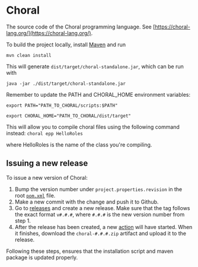 # Choral

The source code of the Choral programming language. See [https://choral-lang.org/](https://choral-lang.org/).

To build the project locally, install [Maven](https://maven.apache.org/) and run

```shell
mvn clean install
```

This will generate `dist/target/choral-standalone.jar`, which can be run with

```shell
java -jar ./dist/target/choral-standalone.jar
```

Remember to update the PATH and CHORAL_HOME environment variables:
```
export PATH="PATH_TO_CHORAL/scripts:$PATH"

export CHORAL_HOME="PATH_TO_CHORAL/dist/target"
```

This will allow you to compile choral files using the following command instead:
```choral epp HelloRoles```

where HelloRoles is the name of the class you're compiling.

## Issuing a new release

To issue a new version of Choral:

1. Bump the version number under `project.properties.revision` in the root [`pom.xml`](/pom.xml) file.
2. Make a new commit with the change and push it to Github.
3. Go to [releases](https://github.com/choral-lang/choral/releases) and create a new release. Make sure that the tag follows the exact format `v#.#.#`, where `#.#.#` is the new version number from step 1.
4. After the release has been created, a new [action](https://github.com/choral-lang/choral/actions) will have started. When it finishes, download the `choral-#.#.#.zip` artifact and upload it to the release.

Following these steps, ensures that the installation script and maven package is updated properly.
